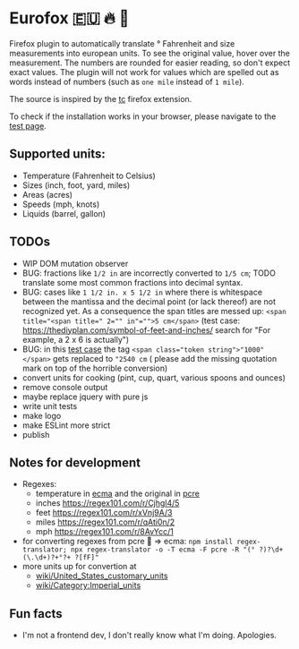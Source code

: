 # Eurofox 🇪🇺 🔥 🦊

Firefox plugin to automatically translate ° Fahrenheit and size measurements into european units.
To see the original value, hover over the measurement.
The numbers are rounded for easier reading, so don't expect exact values.
The plugin will not work for values which are spelled out as words instead of numbers (such as `one mile` instead of `1 mile`).

The source is inspired by the [tc](https://github.com/spb/tc) firefox extension.

To check if the installation works in your browser, please navigate to the [test page](testpage/test.html).

## Supported units:

* Temperature (Fahrenheit to Celsius)
* Sizes (inch, foot, yard, miles)
* Areas (acres)
* Speeds (mph, knots)
* Liquids (barrel, gallon)

## TODOs

* WIP DOM mutation observer
* BUG: fractions like `1/2 in` are incorrectly converted to `1/5 cm`; TODO translate some most common fractions into decimal syntax.
* BUG: cases like `1 1/2 in. x 5 1/2 in` where there is whitespace between the mantissa and the decimal point (or lack thereof) are not recognized yet. As a consequence the span titles are messed up: `<span title="<span title=" 2="" in"="">5 cm</span>` (test case: https://thediyplan.com/symbol-of-feet-and-inches/ search for "For example, a 2 x 6 is actually")
* BUG: in this [test case](https://developer.mozilla.org/en-US/docs/Web/API/setTimeout) the tag `<span class="token string">"1000"</span>` gets replaced to `"2540 cm` ( please add the missing quotation mark on top of the horrible conversion)
* convert units for cooking (pint, cup, quart, various spoons and ounces)
* remove console output
* maybe replace jquery with pure js
* write unit tests
* make logo
* make ESLint more strict
* publish

## Notes for development

* Regexes:
    - temperature in [ecma](https://regex101.com/r/Wrpp4x/2) and the original in [pcre](https://regex101.com/r/Ak5Joj/1)
    - inches https://regex101.com/r/Cjhgl4/5
    - feet https://regex101.com/r/xVnj9A/3
    - miles https://regex101.com/r/qAti0n/2
    - mph https://regex101.com/r/8AvYcc/1
* for converting regexes from pcre 🧠 => ecma:
	`npm install regex-translator; npx regex-translator -o -T ecma -F pcre -R "(° ?)?\d+(\.\d+)?+°?+ ?[fF]"`
* more units up for convertion at
    - [wiki/United_States_customary_units](https://simple.wikipedia.org/wiki/United_States_customary_units)
    - [wiki/Category:Imperial_units](https://en.wikipedia.org/wiki/Category:Imperial_units)

## Fun facts

* I'm not a frontend dev, I don't really know what I'm doing. Apologies.

